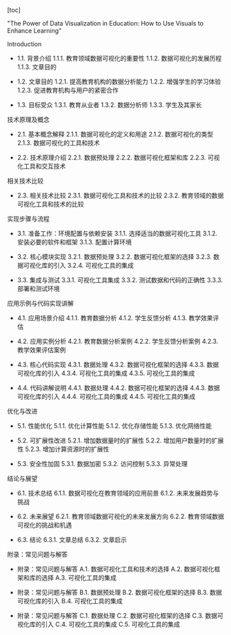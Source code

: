 
[toc]                    
                
                
"The Power of Data Visualization in Education: How to Use Visuals to Enhance Learning"

Introduction
- 1.1. 背景介绍
   1.1.1. 教育领域数据可视化的重要性
   1.1.2. 数据可视化的发展历程
   1.1.3. 文章目的

- 1.2. 文章目的
   1.2.1. 提高教育机构的数据分析能力
   1.2.2. 增强学生的学习体验
   1.2.3. 促进教育机构与用户的紧密合作

- 1.3. 目标受众
   1.3.1. 教育从业者
   1.3.2. 数据分析师
   1.3.3. 学生及其家长

技术原理及概念
- 2.1. 基本概念解释
   2.1.1. 数据可视化的定义和用途
   2.1.2. 数据可视化的类型
   2.1.3. 数据可视化的工具和技术

- 2.2. 技术原理介绍
   2.2.1. 数据预处理
   2.2.2. 数据可视化框架和库
   2.2.3. 可视化工具和交互技术

相关技术比较
- 2.3. 相关技术比较
   2.3.1. 数据可视化工具和技术的比较
   2.3.2. 教育领域的数据可视化工具和技术的比较

实现步骤与流程
- 3.1. 准备工作：环境配置与依赖安装
   3.1.1. 选择适当的数据可视化工具
   3.1.2. 安装必要的软件和框架
   3.1.3. 配置计算环境

- 3.2. 核心模块实现
   3.2.1. 数据预处理
   3.2.2. 数据可视化框架的选择
   3.2.3. 数据可视化库的引入
   3.2.4. 可视化工具的集成

- 3.3. 集成与测试
   3.3.1. 可视化工具集成
   3.3.2. 测试数据和代码的正确性
   3.3.3. 部署和测试环境

应用示例与代码实现讲解
- 4.1. 应用场景介绍
   4.1.1. 教育数据分析
   4.1.2. 学生反馈分析
   4.1.3. 教学效果评估

- 4.2. 应用实例分析
   4.2.1. 教育数据分析案例
   4.2.2. 学生反馈分析案例
   4.2.3. 教学效果评估案例

- 4.3. 核心代码实现
   4.3.1. 数据处理
   4.3.2. 数据可视化框架的选择
   4.3.3. 数据可视化库的引入
   4.3.4. 可视化工具的集成
   4.3.5. 可视化工具的集成

- 4.4. 代码讲解说明
   4.4.1. 数据处理
   4.4.2. 数据可视化框架的选择
   4.4.3. 数据可视化库的引入
   4.4.4. 可视化工具的集成
   4.4.5. 可视化工具的集成

优化与改进
- 5.1. 性能优化
   5.1.1. 优化计算性能
   5.1.2. 优化存储性能
   5.1.3. 优化网络性能

- 5.2. 可扩展性改进
   5.2.1. 增加数据量时的扩展性
   5.2.2. 增加用户数量时的扩展性
   5.2.3. 增加计算资源时的扩展性

- 5.3. 安全性加固
   5.3.1. 数据加密
   5.3.2. 访问控制
   5.3.3. 异常处理

结论与展望
- 6.1. 技术总结
   6.1.1. 数据可视化在教育领域的应用前景
   6.1.2. 未来发展趋势与挑战

- 6.2. 未来展望
   6.2.1. 教育领域数据可视化的未来发展方向
   6.2.2. 教育领域数据可视化的挑战和机遇

- 6.3. 结论
   6.3.1. 文章总结
   6.3.2. 文章启示

附录：常见问题与解答
- 附录：常见问题与解答
   A.1. 数据可视化工具和技术的选择
   A.2. 数据可视化框架和库的选择
   A.3. 可视化工具的集成

- 附录：常见问题与解答
   B.1. 数据预处理
   B.2. 数据可视化框架的选择
   B.3. 数据可视化库的引入
   B.4. 可视化工具的集成

- 附录：常见问题与解答
   C.1. 数据处理
   C.2. 数据可视化框架的选择
   C.3. 数据可视化库的引入
   C.4. 可视化工具的集成
   C.5. 可视化工具的集成

